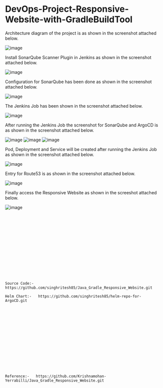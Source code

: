# DevOps-Project-Responsive-Website-with-GradleBuildTool

Architecture diagram of the project is as shown in the screenshot attached below.

![image](https://github.com/user-attachments/assets/a1fd21d1-5587-4e82-bf67-efb978068943)

Install SonarQube Scanner Plugin in Jenkins as shown in the screenshot attached below.

![image](https://github.com/user-attachments/assets/78241efb-d036-4ac3-9b25-26845914a625)

Configuration for SonarQube has been done as shown in the screenshot attached below.

![image](https://github.com/user-attachments/assets/2bcffe85-30ac-4e1c-94e3-7e75d27e81ff)

The Jenkins Job has been shown in the screenshot attached below.

![image](https://github.com/user-attachments/assets/9571e2be-3d60-4b74-ac5e-596aa0b49685)

After running the Jenkins Job the screenshot for SonarQube and ArgoCD is as shown in the screenshot attached below.

![image](https://github.com/user-attachments/assets/38664202-c23b-4b0f-ab2d-5d25b23f8ac8)
![image](https://github.com/user-attachments/assets/e35e083c-7bd8-4198-92b8-eff49252bc44)
![image](https://github.com/user-attachments/assets/a945a2da-5308-46c8-812b-9a7757238a24)

Pod, Deployment and Service will be created after running the Jenkins Job as shown in the screenshot attached below.

![image](https://github.com/user-attachments/assets/d2a515e9-2d51-4b24-b86b-dc7634b65fb3)

Entry for Route53 is as shown in the screenshot attached below.

![image](https://github.com/user-attachments/assets/dccd5f20-f305-4bd0-a920-7a597a764e00)

Finally access the Responsive Website as shown in the screeshot attached below.

![image](https://github.com/user-attachments/assets/a32bb508-5932-456e-9883-2a2c002b0241)

<br></br>
<br></br>
<br></br>
<br></br>
<br></br>
<br></br>
```
Source Code:-  https://github.com/singhritesh85/Java_Gradle_Responsive_Website.git

Helm Chart:-   https://github.com/singhritesh85/helm-repo-for-ArgoCD.git 
```
<br></br>
<br></br>
<br></br>
<br></br>
<br></br>
<br></br>
```
Reference:-   https://github.com/Krishnamohan-Yerrabilli/Java_Gradle_Responsive_Website.git




